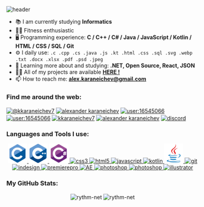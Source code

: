 <!-- <h1 align="center">Hi there, I'm Alexander Karaneichev</h1> -->
<!-- <h2 align="center">Student at "Plovdiv University" - determined to become a true programmer one day</h2> -->

<!-- -------------------------------------------------------------------------------------------------------------------------------------------------------------- -->

![header](https://capsule-render.vercel.app/api?type=waving&height=200&text=Hi%20there,%20I'm%20Alexander%20Karaneichev&fontSize=40&fontAlign=50&fontAlignY=30&fontColor=FFFFFF&descAlignY=50&color=0:E52B2B,100:1F11CE&desc=Student%20at%20"Plovdiv%20University"%20-%20determined%20to%20become%20a%20true%20programmer%20one%20day)
<!-- color=0:020024,50:56258F,100:B229E4 -->

<!-- -------------------------------------------------------------------------------------------------------------------------------------------------------------- -->

* 📚 I am currently studying **Informatics**
* 🏋🏼 Fitness enthusiastic 
* 🖥 Programming experience: **C / C++ / C# / Java / JavaScript / Kotlin / HTML / CSS / SQL / Git**
* ⚙️ I daily use: ```.c .cpp .cs .java .js .kt .html .css .sql .svg .webp .txt .docx .xlsx .pdf .psd .jpeg```
* 🌱 Learning more about and studying: **.NET, Open Source, React, JSON**
* 👨‍💻 All of my projects are available [**HERE !**](https://github.com/rythm-net?tab=repositories)
* 📫 How to reach me: **alex.karaneichev@gmail.com**

<!-- -------------------------------------------------------------------------------------------------------------------------------------------------------------- -->
<h3 align="left">Find me around the web:</h3>
  <p align="left">
    <a href="https://twitter.com/@kkaraneichev7" target="blank">
      <img align="center" src="https://raw.githubusercontent.com/rahuldkjain/github-profile-readme-generator/master/src/images/icons/Social/twitter.svg" 
           alt="@kkaraneichev7" height="30" width="40" /></a>
    <a href="https://linkedin.com/in/alexander-karaneichev-05a38b200" target="blank">
      <img align="center" src="https://cdn.worldvectorlogo.com/logos/linkedin-icon-2.svg" 
           alt="alexander karaneichev" height="30" width="40" /></a>
    <a href="https://stackoverflow.com/users/16545066/alexander-karaneichev" target="blank">
      <img align="center" src="https://raw.githubusercontent.com/rahuldkjain/github-profile-readme-generator/master/src/images/icons/Social/stack-overflow.svg" 
           alt="user:16545066" height="30" width="40" /></a>
    <a href="https://gitlab.com/rythm-net" target="blank">
      <img align="center" src="https://cdn.worldvectorlogo.com/logos/gitlab-3.svg" 
           alt="user:16545066" height="30" width="40" /></a>
    <a href="https://instagram.com/kkaraneichev7" target="blank">
      <img align="center" src="https://cdn.worldvectorlogo.com/logos/instagram-2016-6.svg" 
           alt="kkaraneichev7" height="30" width="40" /></a>
    <a href="https://www.facebook.com/profile.php?id=100000511272599" target="blank">
      <img align="center" src="https://raw.githubusercontent.com/rahuldkjain/github-profile-readme-generator/master/src/images/icons/Social/facebook.svg" 
           alt="alexander karaneichev" height="30" width="40" /></a>
    <a href="https://discordapp.com/users/296674319235547136/" target="blank">
      <img align="center" src="https://cdn.worldvectorlogo.com/logos/discord-6.svg" 
           alt="discord" height="30" width="40" /></a>
</p>

<!-- -------------------------------------------------------------------------------------------------------------------------------------------------------------- -->

<h3 align="left">Languages and Tools I use:</h3>
  <p align="center">
    <a href="https://www.cprogramming.com/" target="_blank" rel="noreferrer">
      <img src="https://raw.githubusercontent.com/devicons/devicon/master/icons/c/c-original.svg" 
           alt="c" width="50" height="50"/> </a> 
    <a href="https://www.w3schools.com/cpp/" target="_blank" rel="noreferrer">
      <img src="https://raw.githubusercontent.com/devicons/devicon/master/icons/cplusplus/cplusplus-original.svg" 
           alt="cplusplus" width="50" height="50"/> </a> 
    <a href="https://www.w3schools.com/cs/" target="_blank" rel="noreferrer">
      <img src="https://raw.githubusercontent.com/devicons/devicon/master/icons/csharp/csharp-original.svg" 
           alt="csharp" width="50" height="50"/> </a> 
    <a href="https://www.w3schools.com/css/" target="_blank" rel="noreferrer">
      <img src="https://cdn.worldvectorlogo.com/logos/css-3.svg" 
           alt="css3" width="50" height="50"/> </a> 
    <a href="https://www.w3schools.com/html/default.asp" target="_blank" rel="noreferrer">
      <img src="https://cdn.worldvectorlogo.com/logos/html-1.svg" 
           alt="html5" width="50" height="50"/> </a>
    <a href="https://www.w3schools.com/js/default.asp" target="_blank" rel="noreferrer">
      <img src="https://cdn.worldvectorlogo.com/logos/logo-javascript.svg" 
           alt="javascript" width="50" height="50"/> </a>
<!--     <a href="https://nodejs.org" target="_blank" rel="noreferrer">
      <img src="https://cdn.worldvectorlogo.com/logos/nodejs-icon.svg" 
           alt="nodejs" width="50" height="50"/> </a> -->
    <a href="https://kotlinlang.org/" target="_blank" rel="noreferrer">
      <img src="https://cdn.worldvectorlogo.com/logos/kotlin-2.svg" 
           alt="kotlin" width="50" height="50"/> </a>  
    <a href="https://www.java.com" target="_blank" rel="noreferrer">
      <img src="https://raw.githubusercontent.com/devicons/devicon/master/icons/java/java-original.svg" 
           alt="java" width="50" height="50"/> </a> 
    <a href="https://git-scm.com/" target="_blank" rel="noreferrer">
      <img src="https://profilinator.rishav.dev/skills-assets/git-scm-icon.svg" 
           alt="git" width="50" height="50"/> </a> 
    <a href="https://www.adobe.com/in/products/indesign.html" target="_blank" rel="noreferrer">
      <img src="https://cdn4.iconfinder.com/data/icons/logos-and-brands/512/4_Indesign_Adobe_logo_logos-512.png" 
           alt="indesign" width="50" height="50"/> </a> 
    <a href="https://www.adobe.com/products/premierepro.html" target="_blank" rel="noreferrer">
      <img src="https://cdn.worldvectorlogo.com/logos/premiere-cc.svg" 
           alt="premierepro" width="50" height="50"/> </a>
    <a href="https://www.adobe.com/products/aftereffects.html" target="_blank" rel="noreferrer">
      <img src="https://cdn.worldvectorlogo.com/logos/after-effects-cc.svg" 
           alt="AE" width="50" height="50"/> </a> 
    <a href="https://www.photoshop.com/en" target="_blank" rel="noreferrer">
      <img src="https://cdn.worldvectorlogo.com/logos/photoshop-cc-4.svg" 
           alt="photoshop" width="50" height="50"/> </a>
    <a href="https://www.lightroom.com/en" target="_blank" rel="noreferrer">
      <img src="https://cdn.worldvectorlogo.com/logos/lightroom-cc.svg" 
           alt="photoshop" width="50" height="50"/> </a>
    <a href="https://www.adobe.com/in/products/illustrator.html" target="_blank" rel="noreferrer">
      <img src="https://cdn.worldvectorlogo.com/logos/adobe-illustrator-cc-2019.svg" 
           alt="illustrator" width="50" height="50"/> </a>
</p>

<!-- -------------------------------------------------------------------------------------------------------------------------------------------------------------- -->

<h3 align="left">My GitHub Stats:</h3>
  <p align="center">
    <img align="center" 
         src="https://github-readme-stats.vercel.app/api/top-langs?username=rythm-net&show_icons=true&locale=en&layout=compact&theme=swift&langs_count=8" 
            alt="rythm-net" height="" width="39.8%" float="center" padding=""/> 
    <img align="center" 
         src="https://github-readme-stats.vercel.app/api?username=rythm-net&show_icons=true&locale=en&theme=swift" 
            alt="rythm-net" height="" width="54.8%" float="center" padding=""/>
  </p>  
  
<!-- -------------------------------------------------------------------------------------------------------------------------------------------------------------- -->

